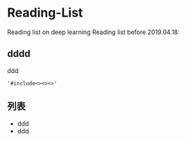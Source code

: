 # Reading-List
Reading list on deep learning
Reading list before 2019.04.18:

## dddd
ddd

    '#include<><><>'

## 列表
- ddd
- ddd
